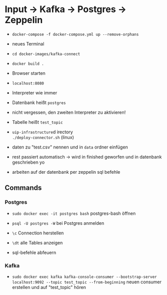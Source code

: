 # Input -> Kafka -> Postgres -> Zeppelin

- ```docker-compose -f docker-compose.yml up --remove-orphans``` 
- neues Terminal
- ``` cd docker-images/kafka-connect ```
- ```docker build .```
- Browser starten
- `localhost:8080`
- Interpreter wie immer
- Datenbank heißt `postgres`
- nicht vergessen, den zweiten Interpreter zu aktivieren!
- Tabelle heißt `test_topic`


- `uip-infrastructure`d irectory  
``` ./deploy-connector.sh ``` (linux) 

- daten zu "test.csv" nennen und in `data` ordner einfügen

- rest passiert automatisch -> wird in finished geworfen und in datenbank geschrieben yo

- arbeiten auf der datenbank per zeppelin sql befehle 



## Commands

### Postgres

* `sudo docker exec -it postgres bash` postgres-bash öffnen 

* `psql -U postgres -W`  bei Postgres anmelden

* `\c` Connection herstellen

* `\dt` alle Tables anzeigen

* sql-befehle abfeuern


###  Kafka
* `sudo docker exec kafka kafka-console-consumer --bootstrap-server localhost:9092 --topic test_topic --from-beginning` neuen consumer erstellen und auf "test_topic" hören


